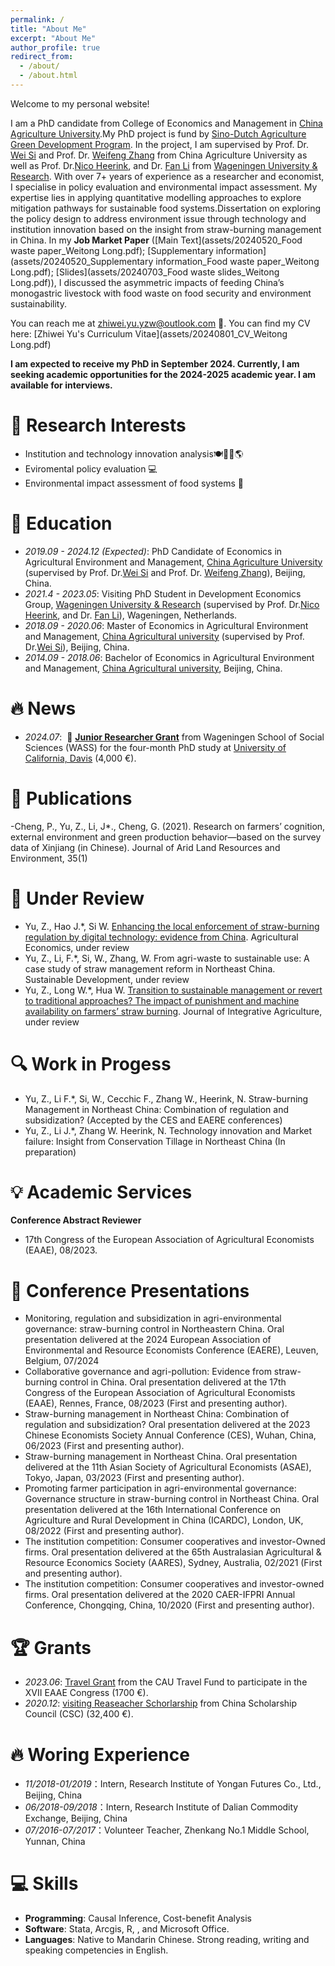 ```yaml
---
permalink: /
title: "About Me"
excerpt: "About Me"
author_profile: true
redirect_from: 
  - /about/
  - /about.html
---
```


Welcome to my personal website!

I am a PhD candidate from College of Economics and Management in [China Agriculture University](https://www.cau.edu.cn/).My PhD project is fund by [Sino-Dutch Agriculture Green Development Program](https://www.wur.nl/en/education-programmes/phd-programme/agd-phd-program.htm). In the project, I am supervised by Prof. Dr. [Wei Si](http://cem.cau.edu.cn/art/2020/3/24/art_34695_133.html) and Prof. Dr. [Weifeng Zhang](http://faculty.cau.edu.cn/zwf/) from China Agriculture University as well as Prof. Dr.[Nico Heerink](https://www.wur.nl/nl/personen/nico-heerink.htm), and Dr. [Fan Li](https://www.wur.nl/en/persons/fan-li.htm) from [Wageningen University & Research](https://www.wur.nl/). 
With over 7+ years of experience as a researcher and economist, I specialise in policy evaluation and environmental impact assessment. My expertise lies in applying quantitative modelling approaches to explore mitigation pathways for sustainable food systems.Dissertation on exploring the policy design to address environment issue through technology and institution innovation based on the insight from straw-burning management in China. 
In my **Job Market Paper** ([Main Text](assets/20240520_Food waste paper_Weitong Long.pdf); [Supplementary information](assets/20240520_Supplementary information_Food waste paper_Weitong Long.pdf); [Slides](assets/20240703_Food waste slides_Weitong Long.pdf)), I discussed the asymmetric impacts of feeding China’s monogastric livestock with food waste on food security and environment sustainability. 

You can reach me at zhiwei.yu.yzw@outlook.com 📧. You can find my CV here: [Zhiwei Yu's Curriculum Vitae](assets/20240801_CV_Weitong Long.pdf)

**I am expected to receive my PhD in September 2024. Currently, I am seeking academic opportunities for the 2024-2025 academic year. I am available for interviews.**

# 🎀 Research Interests
- Institution and technology innovation analysis🍽️🐾💧🌎
- Eviromental policy evaluation 💻
- Environmental impact assessment of food systems 🧩

# 📖 Education
- *2019.09 - 2024.12 (Expected)*: PhD Candidate of Economics in Agricultural Environment and Management, [China Agriculture University](https://www.cau.edu.cn/) (supervised by Prof. Dr.[Wei Si](http://cem.cau.edu.cn/art/2020/3/24/art_34695_133.html) and Prof. Dr. [Weifeng Zhang](http://faculty.cau.edu.cn/zwf/)), Beijing, China.
- *2021.4 - 2023.05*: Visiting PhD Student in Development Economics Group, [Wageningen University & Research](https://www.wur.nl) (supervised by Prof. Dr.[Nico Heerink](https://www.wur.nl/nl/personen/nico-heerink.htm), and Dr. [Fan Li](https://www.wur.nl/en/persons/fan-li.htm)), Wageningen, Netherlands.
- *2018.09 - 2020.06*: Master of  Economics in Agricultural Environment and Management, [China Agricultural university](https://en.cau.edu.cn/) (supervised by Prof. Dr.[Wei Si](http://cem.cau.edu.cn/art/2020/3/24/art_34695_133.html)), Beijing, China.
- *2014.09 - 2018.06*: Bachelor of Economics in Agricultural Environment and Management, [China Agricultural university](https://en.cau.edu.cn/), Beijing, China.

# 🔥 News
- *2024.07*: &nbsp;🎉 **[Junior Researcher Grant](https://www.wur.nl/en/education-programmes/phd-programme/graduate-schools/wageningen-school-of-social-sciences/phd-candidates/phd-grants.htm)** from Wageningen School of Social Sciences (WASS) for the four-month PhD study at [University of California, Davis](https://www.ucdavis.edu/) (4,000 €).


# 📝 Publications 
-Cheng, P., Yu, Z., Li, J*., Cheng, G. (2021). Research on farmers’ cognition, external environment and green production behavior—based on the survey data of Xinjiang (in Chinese). Journal of Arid Land Resources and Environment, 35(1)
# 📜 Under Review
- Yu, Z., Hao J.*, Si W.  [Enhancing the local enforcement of straw-burning regulation by digital technology: evidence from China](assets/Manuscript.pdf). Agricultural Economics, under review
- Yu, Z., Li, F.*, Si, W., Zhang, W. From agri-waste to sustainable use: A case study of straw management reform in Northeast China. Sustainable Development, under review
- Yu, Z., Long W.*, Hua W.  [Transition to sustainable management or revert to traditional approaches? The impact of punishment and machine availability on farmers’ straw burning](https://yzw493045745.github.io/Yu.github.io/assets/JIA-2024-2554_ZWY.pdf). Journal of Integrative Agriculture, under review


# 🔍 Work in Progess
- Yu, Z., Li F.*, Si, W., Cecchic F., Zhang W., Heerink, N. Straw-burning Management in Northeast China: Combination of regulation and subsidization? (Accepted by the CES and EAERE conferences)
- Yu, Z., Li J.*, Zhang W. Heerink, N. Technology innovation and Market failure: Insight from Conservation Tillage in Northeast China (In preparation)


# 💡 Academic Services
**Conference Abstract Reviewer**
- 17th Congress of the European Association of Agricultural Economists (EAAE), 08/2023.  

# 💬 Conference Presentations
- Monitoring, regulation and subsidization in agri-environmental governance: straw-burning control in Northeastern China. Oral presentation delivered at the 2024 European Association of Environmental and Resource Economists Conference (EAERE), Leuven, Belgium, 07/2024
-	Collaborative governance and agri-pollution: Evidence from straw-burning control in China. Oral presentation delivered at the 17th Congress of the European Association of Agricultural Economists (EAAE), Rennes, France, 08/2023 (First and presenting author).
-	Straw-burning management in Northeast China: Combination of regulation and subsidization? Oral presentation delivered at the 2023 Chinese Economists Society Annual Conference (CES), Wuhan, China, 06/2023 (First and presenting author).
-	Straw-burning management in Northeast China. Oral presentation delivered at the 11th Asian Society of Agricultural Economists (ASAE), Tokyo, Japan, 03/2023 (First and presenting author).
-	Promoting farmer participation in agri-environmental governance: Governance structure in straw-burning control in Northeast China. Oral presentation delivered at the 16th International Conference on Agriculture and Rural Development in China (ICARDC), London, UK, 08/2022 (First and presenting author).
-	The institution competition: Consumer cooperatives and investor-Owned firms. Oral presentation delivered at the 65th Australasian Agricultural & Resource Economics Society (AARES), Sydney, Australia, 02/2021 (First and presenting author).
-	The institution competition: Consumer cooperatives and investor-owned firms. Oral presentation delivered at the 2020 CAER-IFPRI Annual Conference, Chongqing, China, 10/2020 (First and presenting author).

# 🏆 Grants
- *2023.06*: [Travel Grant](https://www.wur.nl/en/value-creation-cooperation/benefactors/information-for-applicants/leb-foundation.htm) from the CAU Travel Fund to participate in the XVII EAAE Congress (1700 €).
- *2020.12*: [visiting Reaseacher Schorlarship](https://www.csc.edu.cn/) from China Scholarship Council (CSC) (32,400 €).

# 🔥 Woring Experience
- *11/2018-01/2019*：Intern, Research Institute of Yongan Futures Co., Ltd., Beijing, China
- *06/2018-09/2018*：Intern, Research Institute of Dalian Commodity Exchange, Beijing, China
- *07/2016-07/2017*：Volunteer Teacher, Zhenkang No.1 Middle School, Yunnan, China

# 💻 Skills
- **Programming**: Causal Inference, Cost-benefit Analysis
- **Software**: Stata, Arcgis, R, , and Microsoft Office.
- **Languages**: Native to Mandarin Chinese. Strong reading, writing and speaking competencies in English. 
